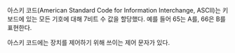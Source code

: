 아스키 코드(American Standard Code for Information Interchange, ASCII)는 키보드에 있는 모든 기호에 대해 7비트 수 값을 할당했다.
예를 들어 65는 A를, 66은 B를 표현한다.

아스키 코드에는 장치를 제어하기 위해 쓰이는 제어 문자가 있다.
